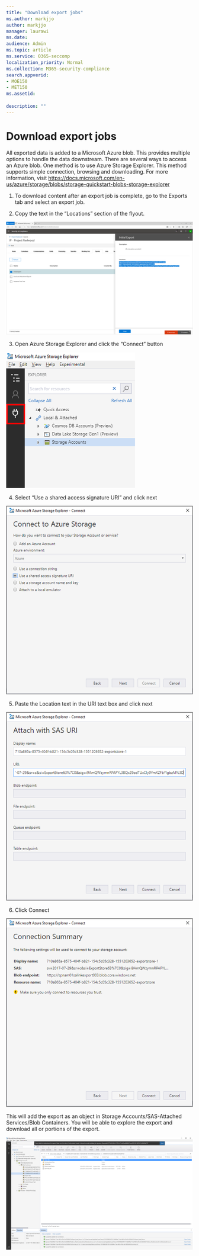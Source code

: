 ```yaml
---
title: "Download export jobs"
ms.author: markjjo
author: markjjo
manager: laurawi
ms.date: 
audience: Admin
ms.topic: article
ms.service: O365-seccomp
localization_priority: Normal
ms.collection: M365-security-compliance 
search.appverid: 
- MOE150
- MET150
ms.assetid: 

description: ""
---
```


# Download export jobs

All exported data is added to a Microsoft Azure blob. This provides multiple options to handle the data downstream. There are several ways to access an Azure blob. One method is to use Azure Storage Explorer. This method supports simple connection, browsing and downloading. For more information, visit <https://docs.microsoft.com/en-us/azure/storage/blobs/storage-quickstart-blobs-storage-explorer>

1.  To download content after an export job is complete, go to the Exports tab and select an export job.

2.  Copy the text in the “Locations” section of the flyout.

![](../media/eDiscoExportJob.png)

3.  Open Azure Storage Explorer and click the “Connect” button

![](../media/AzureStorageConnect.png)

4.  Select “Use a shared access signature URI” and click next

![](../media/AzureStorageConnect2.png)

5.  Paste the Location text in the URI text box and click next

![](../media/AzureStorageConnect3.png)

6.  Click Connect

![](../media/AzureStorageConnect4.png)

This will add the export as an object in Storage Accounts/SAS-Attached Services/Blob Containers. You will be able to explore the export and download all or portions of the export.

![](../media/AzureStorageConnect5.png)
